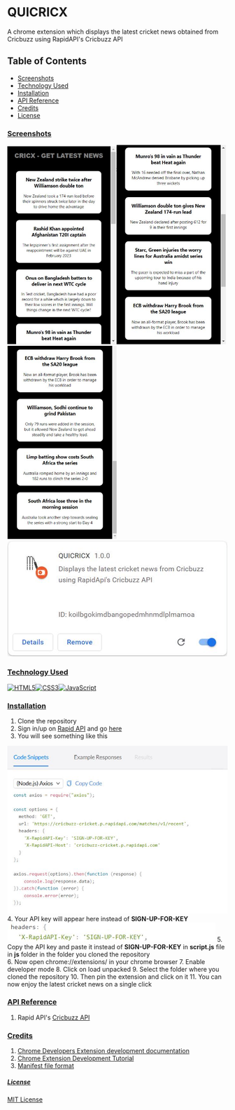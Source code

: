 # QUICRICX
A chrome extension which displays the latest cricket news obtained from Cricbuzz using RapidAPI's Cricbuzz API

## Table of Contents
- [ Screenshots ](#screenshots)
- [ Technology Used ](#technology)
- [ Installation ](#installation)
- [ API Reference ](#apireference)
- [ Credits ](#credits)
- [ License ](#license)

<a name="screenshots"></a>
### <ins>Screenshots</ins>
<img src="screenshots/image1.JPG" width="250"/><img src="screenshots/image2.JPG" width="250"/><img src="screenshots/image3.JPG" width="250"/>
<img src="screenshots/ExtensionTab.JPG" alt="Chrome extension screenshot">

<a name="technology"></a>
### <ins>Technology Used</ins>
<a href="https://developer.mozilla.org/en-US/docs/Web/HTML"><img src="https://img.icons8.com/color/48/null/html-5--v1.png" alt="HTML5"></a><a href="https://developer.mozilla.org/en-US/docs/Web/CSS"><img src="https://img.icons8.com/fluency/48/null/css3.png" alt="CSS3"></a><a href="https://developer.mozilla.org/en-US/docs/Web/JavaScript"><img src="https://img.icons8.com/fluency/48/null/javascript.png" alt="JavaScript"></a>

<a name="installation"></a>
### <ins>Installation</ins>
1. Clone the repository
2. Sign in/up on <a href="https://rapidapi.com" target="_blank">Rapid API</a> and go <a href="https://rapidapi.com/cricketapilive/api/cricbuzz-cricket" target="_blank">here</a>
3. You will see something like this
<img src="screenshots/key.JPG"/>
4. Your API key will appear here instead of <b>SIGN-UP-FOR-KEY</b>
<img src="screenshots/apiKey.JPG"/>
5. Copy the API key and paste it instead of <b>SIGN-UP-FOR-KEY</b> in <b>script.js</b> file in <b>js</b> folder in the folder you cloned the repository
<br>
6. Now open chrome://extensions/ in your chrome browser
7. Enable developer mode
8. Click on load unpacked
9. Select the folder where you cloned the repository
10. Then pin the extension and click on it
11. You can now enjoy the latest cricket news on a single click

<a name="apireference"></a>
### <ins>API Reference</ins>
1. Rapid API's <a href="https://rapidapi.com/cricketapilive/api/cricbuzz-cricket" target="_blank">Cricbuzz API</a>

<a name="credits"></a>
### <ins>Credits</ins>
1. <a href="https://https://developer.chrome.com/docs/extensions/mv3/getstarted/" target="_blank">Chrome Developers Extension development documentation</a>
2. <a href="https://https://www.youtube.com/watch?v=gtF2nHVjqFk" target="_blank">Chrome Extension Development Tutorial</a>
3. <a href="https://https://developer.chrome.com/docs/extensions/mv3/manifest/">Manifest file format</a>



##### <ins>License</ins>

<a href="/LICENSE">MIT License</a>